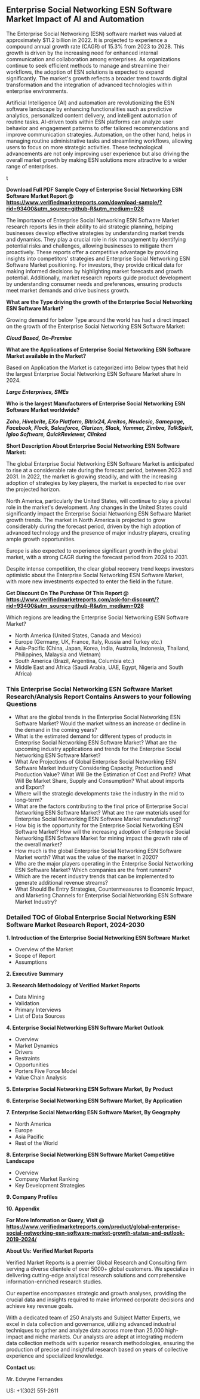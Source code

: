 <h2>Enterprise Social Networking ESN Software Market Impact of AI and Automation</h2><p>The Enterprise Social Networking (ESN) software market was valued at approximately $11.2 billion in 2022. It is projected to experience a compound annual growth rate (CAGR) of 15.3% from 2023 to 2028. This growth is driven by the increasing need for enhanced internal communication and collaboration among enterprises. As organizations continue to seek efficient methods to manage and streamline their workflows, the adoption of ESN solutions is expected to expand significantly. The market's growth reflects a broader trend towards digital transformation and the integration of advanced technologies within enterprise environments.</p><p>Artificial Intelligence (AI) and automation are revolutionizing the ESN software landscape by enhancing functionalities such as predictive analytics, personalized content delivery, and intelligent automation of routine tasks. AI-driven tools within ESN platforms can analyze user behavior and engagement patterns to offer tailored recommendations and improve communication strategies. Automation, on the other hand, helps in managing routine administrative tasks and streamlining workflows, allowing users to focus on more strategic activities. These technological advancements are not only improving user experience but also driving the overall market growth by making ESN solutions more attractive to a wider range of enterprises.</p>t</p><p id="" class=""><strong>Download Full PDF Sample Copy of Enterprise Social Networking ESN Software Market Report @ <a href="https://www.verifiedmarketreports.com/download-sample/?rid=93400&utm_source=github-R&utm_medium=028" target="_blank">https://www.verifiedmarketreports.com/download-sample/?rid=93400&utm_source=github-R&utm_medium=028</a></strong></p><p>The importance of&nbsp;Enterprise Social Networking ESN Software Market research reports lies in their ability to aid strategic planning, helping businesses develop effective strategies by understanding market trends and dynamics. They play a crucial role in risk management by identifying potential risks and challenges, allowing businesses to mitigate them proactively. These reports offer a competitive advantage by providing insights into competitors' strategies and Enterprise Social Networking ESN Software Market positioning. For investors, they provide critical data for making informed decisions by highlighting market forecasts and growth potential. Additionally, market research reports guide product development by understanding consumer needs and preferences, ensuring products meet market demands and drive business growth.</p><p><strong>What are the&nbsp;Type driving the growth of the Enterprise Social Networking ESN Software Market?</strong></p><p id="" class="">Growing demand for below Type around the world has had a direct impact on the growth of the Enterprise Social Networking ESN Software Market:</p><em><strong>Cloud Based, On-Premise</strong></em></p><strong>What are the&nbsp;Applications&nbsp;of Enterprise Social Networking ESN Software Market available in the Market?</strong></p><p id="" class="">Based on Application the Market is categorized into Below types that held the largest Enterprise Social Networking ESN Software Market share In 2024.</p><em><strong>Large Enterprises, SMEs</strong></em></p><strong>Who is the largest Manufacturers of Enterprise Social Networking ESN Software Market worldwide?</strong></p><p><em><strong>Zoho, Hivebrite, EXo Platform, Bitrix24, Areitos, Neudesic, Samepage, Facebook, Flock, Salesforce, Clarizen, Slack, Yammer, Zimbra, TalkSpirit, Igloo Software, QuickReviewer, Clinked</strong></em></p><p id="" class=""><strong>Short Description About Enterprise Social Networking ESN Software Market:</strong></p><p>The global Enterprise Social Networking ESN Software Market is anticipated to rise at a considerable rate during the forecast period, between 2023 and 2031. In 2022, the market is growing steadily, and with the increasing adoption of strategies by key players, the market is expected to rise over the projected horizon.</p><p>North America, particularly the United States, will continue to play a pivotal role in the market's development. Any changes in the United States could significantly impact the Enterprise Social Networking ESN Software Market growth trends. The market in North America is projected to grow considerably during the forecast period, driven by the high adoption of advanced technology and the presence of major industry players, creating ample growth opportunities.</p><p>Europe is also expected to experience significant growth in the global market, with a strong CAGR during the forecast period from 2024 to 2031.</p><p>Despite intense competition, the clear global recovery trend keeps investors optimistic about the Enterprise Social Networking ESN Software Market, with more new investments expected to enter the field in the future.</p><p id="" class=""><strong>Get Discount On The Purchase Of This Report @ <a href="https://www.verifiedmarketreports.com/ask-for-discount/?rid=93400&utm_source=github-R&utm_medium=028" target="_blank">https://www.verifiedmarketreports.com/ask-for-discount/?rid=93400&utm_source=github-R&utm_medium=028</a></strong></p>Which regions are leading the Enterprise Social Networking ESN Software Market?</p><ul><li>North America (United States, Canada and Mexico)</li><li>Europe (Germany, UK, France, Italy, Russia and Turkey etc.)</li><li>Asia-Pacific (China, Japan, Korea, India, Australia, Indonesia, Thailand, Philippines, Malaysia and Vietnam)</li><li>South America (Brazil, Argentina, Columbia etc.)</li><li>Middle East and Africa (Saudi Arabia, UAE, Egypt, Nigeria and South Africa)</li></ul><h3 id="" class="">This Enterprise Social Networking ESN Software Market Research/Analysis Report Contains Answers to your following Questions</h3><ul><li>What are the global trends in the Enterprise Social Networking ESN Software Market? Would the market witness an increase or decline in the demand in the coming years?</li><li>What is the estimated demand for different types of products in Enterprise Social Networking ESN Software Market? What are the upcoming industry applications and trends for the Enterprise Social Networking ESN Software Market?</li><li>What Are Projections of Global Enterprise Social Networking ESN Software Market Industry Considering Capacity, Production and Production Value? What Will Be the Estimation of Cost and Profit? What Will Be Market Share, Supply and Consumption? What about imports and Export?</li><li>Where will the strategic developments take the industry in the mid to long-term?</li><li>What are the factors contributing to the final price of Enterprise Social Networking ESN Software Market? What are the raw materials used for Enterprise Social Networking ESN Software Market manufacturing?</li><li>How big is the opportunity for the Enterprise Social Networking ESN Software Market? How will the increasing adoption of Enterprise Social Networking ESN Software Market for mining impact the growth rate of the overall market?</li><li>How much is the global Enterprise Social Networking ESN Software Market worth? What was the value of the market In 2020?</li><li>Who are the major players operating in the Enterprise Social Networking ESN Software Market? Which companies are the front runners?</li><li>Which are the recent industry trends that can be implemented to generate additional revenue streams?</li><li>What Should Be Entry Strategies, Countermeasures to Economic Impact, and Marketing Channels for Enterprise Social Networking ESN Software Market Industry?</li></ul><h3 id="" class="">Detailed TOC of Global Enterprise Social Networking ESN Software Market Research Report, 2024-2030</h3><p id="" class=""><strong>1. Introduction of the Enterprise Social Networking ESN Software Market</strong></p><ul><li>Overview of the Market</li><li>Scope of Report</li><li>Assumptions</li></ul><p id="" class=""><strong>2. Executive Summary</strong></p><p id="" class=""><strong>3. Research Methodology of Verified Market Reports</strong></p><ul><li>Data Mining</li><li>Validation</li><li>Primary Interviews</li><li>List of Data Sources</li></ul><p id="" class=""><strong>4. Enterprise Social Networking ESN Software Market Outlook</strong></p><ul><li>Overview</li><li>Market Dynamics</li><li>Drivers</li><li>Restraints</li><li>Opportunities</li><li>Porters Five Force Model</li><li>Value Chain Analysis</li></ul><p id="" class=""><strong>5. Enterprise Social Networking ESN Software Market, By Product</strong></p><p id="" class=""><strong>6. Enterprise Social Networking ESN Software Market, By Application</strong></p><p id="" class=""><strong>7. Enterprise Social Networking ESN Software Market, By Geography</strong></p><ul><li>North America</li><li>Europe</li><li>Asia Pacific</li><li>Rest of the World</li></ul><p id="" class=""><strong>8. Enterprise Social Networking ESN Software Market Competitive Landscape</strong></p><ul><li>Overview</li><li>Company Market Ranking</li><li>Key Development Strategies</li></ul><p id="" class=""><strong>9. Company Profiles</strong></p><p id="" class=""><strong>10. Appendix</strong></p><p id="" class=""><strong>For More Information or Query, Visit @ <a href="https://www.verifiedmarketreports.com/product/global-enterprise-social-networking-esn-software-market-growth-status-and-outlook-2019-2024/" target="_blank">https://www.verifiedmarketreports.com/product/global-enterprise-social-networking-esn-software-market-growth-status-and-outlook-2019-2024/</a></strong></p><p id="" class=""><strong>About Us: Verified Market Reports</strong></p><p id="" class="">Verified Market Reports is a premier Global Research and Consulting firm serving a diverse clientele of over 5000+ global customers. We specialize in delivering cutting-edge analytical research solutions and comprehensive information-enriched research studies.</p><p id="" class="">Our expertise encompasses strategic and growth analyses, providing the crucial data and insights required to make informed corporate decisions and achieve key revenue goals.</p><p id="" class="">With a dedicated team of 250 Analysts and Subject Matter Experts, we excel in data collection and governance, utilizing advanced industrial techniques to gather and analyze data across more than 25,000 high-impact and niche markets. Our analysts are adept at integrating modern data collection methods with superior research methodologies, ensuring the production of precise and insightful research based on years of collective experience and specialized knowledge.</p><p id="" class=""><strong>Contact us:</strong></p><p id="" class="">Mr. Edwyne Fernandes</p><p id="" class="">US: +1(302) 551-2611</p>
